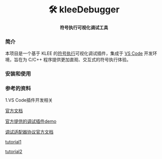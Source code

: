 <div align="center">

# 🛠️ kleeDebugger

**符号执行可视化调试工具**

</div>

### 简介

本项目是一个基于 KLEE 的[符号执行](https://en.wikipedia.org/wiki/Symbolic_execution)可视化调试插件，集成于 [VS Code](https://code.visualstudio.com/) 开发环境，旨在为 C/C++ 程序提供更加直观、交互式的符号执行体验。

### 安装和使用

### 参考的资料

1.VS Code插件开发相关

[官方文档](https://code.visualstudio.com/api)

[官方提供的调试插件demo](https://github.com/microsoft/vscode-mock-debug)

[调试适配器协议官方文档](https://microsoft.github.io/debug-adapter-protocol/)

[tutorial1](https://vscode-docs.readthedocs.io/en/stable/extensions/debugging-extensions/)

[tutorial2](https://www.cnblogs.com/liuxianan/p/vscode-plugin-overview.html)
